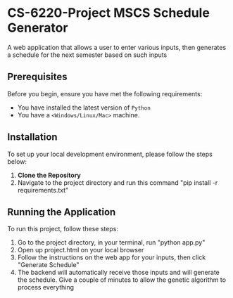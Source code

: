 # CS-6220-Project MSCS Schedule Generator

A web application that allows a user to enter various inputs, then generates a schedule for the next semester based on such inputs


## Prerequisites
Before you begin, ensure you have met the following requirements:
- You have installed the latest version of `Python`
- You have a `<Windows/Linux/Mac>` machine.

## Installation
To set up your local development environment, please follow the steps below:

1. **Clone the Repository**
2. Navigate to the project directory and run this command "pip install -r requirements.txt"


## Running the Application

To run this project, follow these steps:

1. Go to the project directory, in your terminal, run "python app.py"
2. Open up project.html on your local browser
3. Follow the instructions on the web app for your inputs, then click "Generate Schedule"
4. The backend will automatically receive those inputs and will generate the schedule. Give a couple of minutes to allow the genetic algorithm to process everything
